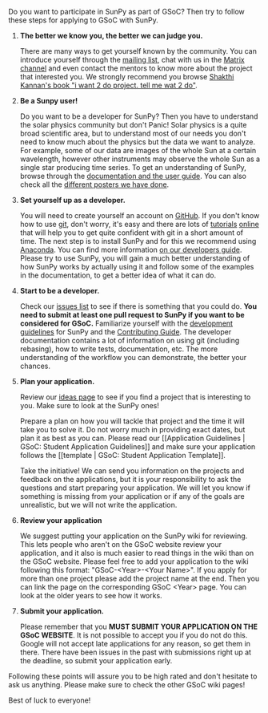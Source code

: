 Do you want to participate in SunPy as part of GSoC?
Then try to follow these steps for applying to GSoC with SunPy.

1. **The better we know you, the better we can judge you.**

    There are many ways to get yourself known by the community.
    You can introduce yourself through the [mailing list](https://groups.google.com/group/sunpy), chat with us in the [Matrix channel](https://riot.im/app/#/room/#sunpy:matrix.org) and even contact the mentors to know more about the project that interested you.
    We strongly recommend you browse [Shakthi Kannan's book "i want 2 do project. tell me wat 2 do"](http://shakthimaan.com/downloads/book/chapter1.pdf).

2. **Be a Sunpy user!**

    Do you want to be a developer for SunPy?
    Then you have to understand the solar physics community but don't Panic!
    Solar physics is a quite broad scientific area, but to understand most of our needs you don't need to know much about the physics but the data we want to analyze.
    For example, some of our data are images of the whole Sun at a certain wavelength, however other instruments may observe the whole Sun as a single star producing time series.
    To get an understanding of SunPy, browse through the [documentation and the user guide](http://docs.sunpy.org/en/stable/guide/index.html).
    You can also check all the [different posters we have done](http://figshare.com/articles/search?q=sunpy&quick=1).

3. **Set yourself up as a developer.**

    You will need to create yourself an account on [GitHub](https://github.com).
    If you don't know how to use [git](http://www.git-scm.com/),
    don't worry, it's easy and there are lots of [tutorials](https://try.github.io/levels/1/challenges/1) [online](http://gitimmersion.com/) that will help you to get quite confident with git in a short amount of time.
    The next step is to install SunPy and for this we recommend using [Anaconda](https://www.anaconda.com/download/).
    You can find more information [on our developers guide](http://docs.sunpy.org/en/latest/dev_guide/newcomers.html).
    Please try to use SunPy, you will gain a much better understanding of how SunPy works by actually using it and follow some of the examples in the documentation, to get a better idea of what it can do.

4. **Start to be a developer.**

    Check our [issues list](https://github.com/sunpy/sunpy/labels/Package%20Novice) to see if there is something that you could do.
    **You need to submit at least one pull request to SunPy if you want to be considered for GSoC.**
    Familiarize yourself with the [development guidelines](http://docs.sunpy.org/en/latest/dev_guide/index.html) for SunPy and the [Contributing Guide](https://github.com/sunpy/sunpy/blob/master/CONTRIBUTING.rst).
    The developer documentation contains a lot of information on using git (including rebasing), how to write tests, documentation, etc.
    The more understanding of the workflow you can demonstrate, the better your chances.

5. **Plan your application.**

    Review our [ideas page](http://openastronomy.org/gsoc/) to see if you find a project that is interesting to you.
    Make sure to look at the SunPy ones!

    Prepare a plan on how you will tackle that project and the time it will take you to solve it.
    Do not worry much in providing exact dates, but plan it as best as you can.
    Please read our [[Application Guidelines | GSoC: Student Application Guidelines]] and make sure your application follows the [[template | GSoC: Student Application Template]].

    Take the initiative!
    We can send you information on the projects and feedback on the applications, but it is your responsibility to ask the questions and start preparing your application.
    We will let you know if something is missing from your application or if any of the goals are unrealistic, but we will not write the application.

6. **Review your application**

    We suggest putting your application on the SunPy wiki for reviewing.
    This lets people who aren't on the GSoC website review your application, and it also is much easier to read things in the wiki than on the GSoC website.
    Please feel free to add your application to the wiki following this format: "GSoC-\<Year\>-\<Your Name\>".
    If you apply for more than one project please add the project name at the end.
    Then you can link the page on the corresponding GSoC \<Year\> page.
    You can look at the older years to see how it works.

7. **Submit your application.**

    Please remember that you **MUST SUBMIT YOUR APPLICATION ON THE GSoC WEBSITE**.
    It is not possible to accept you if you do not do this.
    Google will not accept late applications for any reason, so get them in there.
    There have been issues in the past with submissions right up at the deadline, so submit your application early.

Following these points will assure you to be high rated and don't hesitate to ask us anything.
Please make sure to check the other GSoC wiki pages!

Best of luck to everyone!
